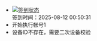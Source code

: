 - [![签到状态](https://github.com/li5bo5/Cloud189-Actions/actions/workflows/main.yml/badge.svg?branch=main)](https://github.com/li5bo5/Cloud189-Actions/actions/workflows/main.yml) <br> 签到时间：2025-08-12 00:50:31
- 开始执行帐号1
- 设备ID不存在，需要二次设备校验
